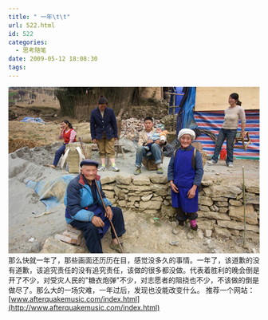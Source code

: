 ```yaml
---
title: " 一年\t\t"
url: 522.html
id: 522
categories:
  - 思考随笔
date: 2009-05-12 18:08:30
tags:
---
```


![wenchuan](../../images//2009/05/wenchuan.png "wenchuan") 那么快就一年了，那些画面还历历在目，感觉没多久的事情。一年了，该道歉的没有道歉，该追究责任的没有追究责任，该做的很多都没做。代表着胜利的晚会倒是开了不少，对受灾人民的"糖衣炮弹"不少，对志愿者的阻挠也不少，不该做的倒是做尽了。那么大的一场灾难，一年过后，发现也没能改变什么。 推荐一个网站：[www.afterquakemusic.com/index.html](http://www.afterquakemusic.com/index.html)